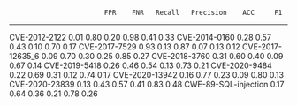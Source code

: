                             FPR    FNR   Recall   Precision    ACC     F1
  ---------------------- ------ ------ -------- ----------- ------ ------
  CVE-2012-2122            0.01   0.80     0.20        0.98   0.41   0.33
  CVE-2014-0160            0.28   0.57     0.43        0.10   0.70   0.17
  CVE-2017-7529            0.93   0.13     0.87        0.07   0.13   0.12
  CVE-2017-12635_6         0.09   0.70     0.30        0.25   0.85   0.27
  CVE-2018-3760            0.31   0.60     0.40        0.09   0.67   0.14
  CVE-2019-5418            0.26   0.46     0.54        0.13   0.73   0.21
  CVE-2020-9484            0.22   0.69     0.31        0.12   0.74   0.17
  CVE-2020-13942           0.16   0.77     0.23        0.09   0.80   0.13
  CVE-2020-23839           0.13   0.43     0.57        0.41   0.83   0.48
  CWE-89-SQL-injection     0.17   0.64     0.36        0.21   0.78   0.26
